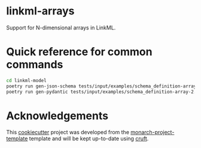 # linkml-arrays

Support for N-dimensional arrays in LinkML.

# Quick reference for common commands

```bash
cd linkml-model
poetry run gen-json-schema tests/input/examples/schema_definition-array-2.yaml
poetry run gen-pydantic tests/input/examples/schema_definition-array-2.yaml
```

# Acknowledgements

This [cookiecutter](https://cookiecutter.readthedocs.io/en/stable/README.html) project was developed from the [monarch-project-template](https://github.com/monarch-initiative/monarch-project-template) template and will be kept up-to-date using [cruft](https://cruft.github.io/cruft/).